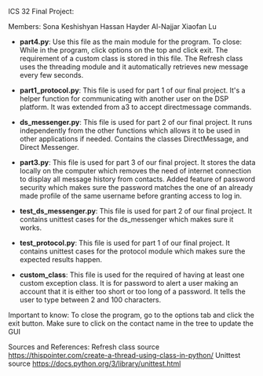 
ICS 32 Final Project:

Members:
Sona Keshishyan
Hassan Hayder Al-Najjar
Xiaofan Lu


* __part4.py__: Use this file as the main module for the program. To close: While in the program, click options on the top and click exit. The requirement of a custom class is stored in this file. The Refresh class uses the threading module and it automatically retrieves new message every few seconds.

* __part1_protocol.py__: This file is used for part 1 of our final project. It's a helper function for communicating with another user on the DSP platform. It was extended from a3 to accept directmessage commands. 

* __ds_messenger.py__: This file is used for part 2 of our final project. It runs independently from the other functions which allows it to be used in other applications if needed. Contains the classes DirectMessage, and Direct Messenger. 

* __part3.py__: This file is used for part 3 of our final project. It stores the data locally on the computer which removes the need of internet connection to display all message history from contacts. Added feature of password security which makes sure the password matches the one of an already made profile of the same username before granting access to log in. 

* __test_ds_messenger.py__: This file is used for part 2 of our final project. It contains unittest cases for the ds_messenger which makes sure it works. 

* __test_protocol.py__: This file is used for part 1 of our final project. It contains unittest cases for the protocol module which makes sure the expected results happen. 

* __custom_class__: This file is used for the required of having at least one custom exception class. It is for password to alert a user making an account that it is either too short or too long of a password. It tells the user to type between 2 and 100 characters. 


Important to know:
To close the program, go to the options tab and click the exit button. 
Make sure to click on the contact name in the tree to update the GUI


Sources and References:
Refresh class source https://thispointer.com/create-a-thread-using-class-in-python/
Unittest source https://docs.python.org/3/library/unittest.html
